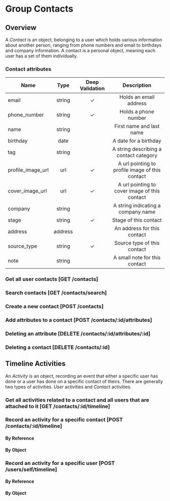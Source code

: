 # Group Contacts

## Overview
A _Contact_ is an object, belonging to a user which holds various information about another person, ranging
from phone numbers and email to birthdays and company information. A contact is a personal object, meaning
each user has a set of them individually.

### Contact attributes
Name                  | Type            | Deep Validation | Description
--------------------- | :-------------: | :--------------:| :----------:
email                 |    string       |       ✓         | Holds an email address
phone_number          |    string       |       ✓         | Holds a phone number
name                  |    string       |                 | First name and last name
birthday              |    date         |                 | A date for a birthday
tag                   |    string       |                 | A string describing a contact category
profile_image_url     |    url          |       ✓         | A url pointing to profile image of this contact
cover_image_url       |    url          |       ✓         | A url pointing to cover image of this contact
company               |    string       |                 | A string indicating a company name
stage                 |    string       |       ✓         | Stage of this contact
address               |    address      |                 | An address for this contact
source_type           |    string       |       ✓         | Source type of this contact
note                  |    string       |                 | A small note for this contact

### Get all user contacts [GET /contacts]
<!-- include(tests/contact/getContacts.md) -->

### Search contacts [GET /contacts/search]
<!-- include(tests/contact/search.md) -->

### Create a new contact [POST /contacts]
<!-- include(tests/contact/create.md) -->

### Add attributes to a contact [POST /contacts/:id/attributes]
<!-- include(tests/contact/addAttribute.md) -->

### Deleting an attribute [DELETE /contacts/:id/attributes/:id]
<!-- include(tests/contact/removeAttribute.md) -->

### Deleting a contact [DELETE /contacts/:id]
<!-- include(tests/contact/deleteContact.md) -->

## Timeline Activities
An _Activity_ is an object, recording an event that either a specific user has done or a user has done on a specific contact of theirs. There are generally two types of activities. *User* activities and *Contact* activities.

### Get all activities related to a contact and all users that are attached to it [GET /contacts/:id/timeline]
<!-- include(tests/contact/getTimeline) -->

### Record an activity for a specific contact [POST /contacts/:id/timeline]

#### By Reference
<!-- include(tests/contact/addActivityReference.md) -->

#### By Object
<!-- include(tests/contact/addActivityObject.md) -->

### Record an activity for a specific user [POST /users/self/timeline]

#### By Reference
<!-- include(tests/contact/addActivityReferenceForUser.md) -->

#### By Object
<!-- include(tests/contact/addActivityObjectForUser.md) -->
